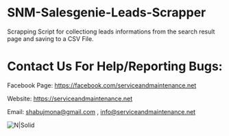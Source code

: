 # SNM-Salesgenie-Leads-Scrapper
Scrapping Script for collectiong leads informations from the search result page and saving to a CSV File.




# Contact Us For Help/Reporting Bugs:
Facebook Page: https://facebook.com/serviceandmaintenance.net

Website: https://serviceandmaintenance.net

Email: shabujmona@gmail.com , info@serviceandmaintenance.net

 
  ![N|Solid](https://snmhosting.com/wp-content/uploads/2016/10/snm-animated-ad.gif)
